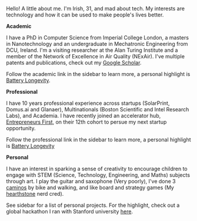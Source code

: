 
Hello! A little about me. I'm Irish, 31, and mad about tech. My interests are technology and how it can be used to make people's lives better. 

**Academic** 

I have a PhD in Computer Science from Imperial College London, a masters in Nanotechnology and an undergraduate in Mechatronic Engineering from DCU, Ireland. I'm a visiting researcher at the Alan Turing Institute and a member of the Network of Excellence in Air Quality (NExAir). I've multiple patents and publications, check out my [Google Scholar](https://scholar.google.com.sg/citations?user=FFjIW-wAAAAJ&hl=en).

Follow the academic link in the sidebar to learn more, a personal highlight is [Battery Longevity](https://www.wikipedia.org). 

**Professional** 

I have 10 years professional experience across startups (SolarPrint, Domus.ai and Glanaer), Multinationals (Boston Scientific and Intel Research Labs), and Academia. I have recently joined an accelerator hub, [Entrepreneurs First](https://www.joinef.com), on their 12th cohort to persue my next startup opportunity. 

Follow the professional link in the sidebar to learn more, a personal highlight is [Battery Longevity](https://www.wikipedia.org)

**Personal** 

I have an interest in sparking a sense of creativity to encourage children to engage with STEM (Science, Technology, Engineering, and Maths) subjects through art. I play the guitar and saxophone (Very poorly), I've done 3 [caminos](https://www.wikipedia.org) by bike and walking, and like board and strategy games (My [hearthstone](https://www.hsreplay.net) nerd cred). 

See sidebar for a list of personal projects. For the highlight, check out a global hackathon I ran with Stanford university [here](https://www.wikipedia.org).